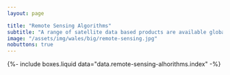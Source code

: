 ```yaml
---
layout: page

title: "Remote Sensing Algorithms"
subtitle: "A range of satellite data based products are available globally and/or regionally. The products provide valuable spatiotemporal information for a range of environmental descriptors, including Leaf Area Index (LAI), canopy height (m), Net Primary Productivity (NPP) and phenology. The following details algorithms that are existing or have been developed through Living Wales to retrieve continuous or classify categorical descriptors."
image: "/assets/img/wales/big/remote-sensing.jpg"
nobuttons: true
---
```


{%-
include boxes.liquid
data="data.remote-sensing-alhorithms.index"
-%}